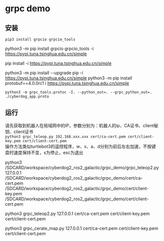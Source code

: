 # grpc demo

## 安装

`pip3 install grpcio grpcio_tools`


python3 -m pip install grpcio grpcio_tools -i https://pypi.tuna.tsinghua.edu.cn/simple

pip install -i https://pypi.tuna.tsinghua.edu.cn/simple

python3 -m pip install --upgrade pip -i https://pypi.tuna.tsinghua.edu.cn/simple
python3 -m pip install protobuf==4.0.0rc1 i https://pypi.tuna.tsinghua.edu.cn/simple

`python3 -m grpc_tools.protoc -I. --python_out=. --grpc_python_out=. ./cyberdog_app.proto`
## 运行
请先获取到机器人在局域网中的IP，参数分别为：机器人的ip、CA证书、client秘钥、client证书  
`python3 grpc_teleop.py 192.168.xxx.xxx cert/ca-cert.pem cert/client-key.pem cert/client-cert.pem`  
操作方法类似turtlebot3的遥控程序，w、x、a、d分别为前后左右加速，不按键盘时速度保持不变，s为停止，esc为退出  


python3 /SDCARD/workspace/cyberdog2_ros2_galactic/grpc_demo/grpc_teleop2.py 127.0.0.1 /SDCARD/workspace/cyberdog2_ros2_galactic/grpc_demo/cert/ca-cert.pem /SDCARD/workspace/cyberdog2_ros2_galactic/grpc_demo/cert/client-key.pem /SDCARD/workspace/cyberdog2_ros2_galactic/grpc_demo/cert/client-cert.pem

python3 grpc_teleop2.py 127.0.0.1 cert/ca-cert.pem cert/client-key.pem cert/client-cert.pem


python3 grpc_cerate_map.py 127.0.0.1 cert/ca-cert.pem cert/client-key.pem cert/client-cert.pem
